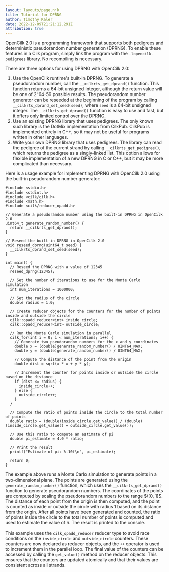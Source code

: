 ```yaml
---
layout: layouts/page.njk
title: Tutorial for DPRNG
author: Timothy Kaler
date: 2022-12-09T21:21:12.291Z
attribution: true
---
```

OpenCilk 2.0 is a programming framework that supports both pedigrees and deterministic pseudorandom number generation (DPRNG). To enable these features in a Cilk program, simply link the program with the `-lopencilk-pedigrees` library. No recompiling is necessary.

There are three options for using DPRNG with OpenCilk 2.0:

1. Use the OpenCilk runtime's built-in DPRNG. To generate a pseudorandom number, call the `__cilkrts_get_dprand()` function. This function returns a 64-bit unsigned integer, although the return value will be one of 2^64-59 possible results. The pseudorandom number generator can be reseeded at the beginning of the program by calling `__cilkrts_dprand_set_seed(seed)`, where `seed` is a 64-bit unsigned integer. The `__cilkrts_get_dprand()` function is easy to use and fast, but it offers only limited control over the DPRNG.
2. Use an existing DPRNG library that uses pedigrees. The only known such library is the DotMix implementation from CilkPub. CilkPub is implemented entirely in C++, so it may not be useful for programs written in other languages.
3. Write your own DPRNG library that uses pedigrees. The library can read the pedigree of the current strand by calling `__cilkrts_get_pedigree()`, which returns the pedigree as a singly-linked list. This option allows for flexible implementation of a new DPRNG in C or C++, but it may be more complicated than necessary.

Here is a usage example for implementing DPRNG with OpenCilk 2.0 using the built-in pseudorandom number generator:

```cilkcpp#
#include <stdio.h>
#include <stdint.h>
#include <cilk/cilk.h>
#include <math.h>
#include <cilk/reducer_opadd.h>

// Generate a pseudorandom number using the built-in DPRNG in OpenCilk 2.0
uint64_t generate_random_number() {
  return __cilkrts_get_dprand();
}

// Reseed the built-in DPRNG in OpenCilk 2.0
void reseed_dprng(uint64_t seed) {
  __cilkrts_dprand_set_seed(seed);
}

int main() {
  // Reseed the DPRNG with a value of 12345
  reseed_dprng(12345);

  // Set the number of iterations to use for the Monte Carlo simulation
  int num_iterations = 1000000;

  // Set the radius of the circle
  double radius = 1.0;

  // Create reducer objects for the counters for the number of points inside and outside the circle
  cilk::opadd_reducer<int> inside_circle;
  cilk::opadd_reducer<int> outside_circle;

  // Run the Monte Carlo simulation in parallel
  cilk_for(int i = 0; i < num_iterations; i++) {
    // Generate two pseudorandom numbers for the x and y coordinates
    double x = (double)generate_random_number() / UINT64_MAX;
    double y = (double)generate_random_number() / UINT64_MAX;

    // Compute the distance of the point from the origin
    double dist = sqrt(x * x + y * y);

    // Increment the counter for points inside or outside the circle based on the distance
    if (dist <= radius) {
      inside_circle++;
    } else {
      outside_circle++;
    }
  }

  // Compute the ratio of points inside the circle to the total number of points
  double ratio = (double)inside_circle.get_value() / (double)(inside_circle.get_value() + outside_circle.get_value());

  // Use this ratio to compute an estimate of pi
  double pi_estimate = 4.0 * ratio;

  // Print the result
  printf("Estimate of pi: %.10f\n", pi_estimate);

  return 0;
}
```

The example above runs a Monte Carlo simulation to generate points in a two-dimensional plane. The points are generated using the `generate_random_number()` function, which uses the `__cilkrts_get_dprand()` function to generate pseudorandom numbers. The coordinates of the points are computed by scaling the pseudorandom numbers to the range $\[0, 1]$. The distance of each point from the origin is then computed, and the point is counted as inside or outside the circle with radius 1 based on its distance from the origin. After all points have been generated and counted, the ratio of points inside the circle to the total number of points is computed and used to estimate the value of $\pi$. The result is printed to the console.\
\
This example uses the `cilk_opadd_reducer` reducer type to avoid race conditions on the `inside_circle` and `outside_circle` counters. These counters are now declared as reducer objects, and the `++` operator is used to increment them in the parallel loop. The final value of the counters can be accessed by calling the `get_value()` method on the reducer objects. This ensures that the counters are updated atomically and that their values are consistent across all strands.